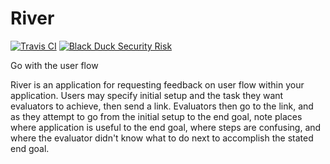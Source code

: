 # River

[![Travis CI](https://img.shields.io/travis/StarChart-Labs/river.svg?branch=master)](https://travis-ci.org/StarChart-Labs/river) [![Black Duck Security Risk](https://copilot.blackducksoftware.com/github/repos/StarChart-Labs/river/branches/master/badge-risk.svg)](https://copilot.blackducksoftware.com/github/repos/StarChart-Labs/river/branches/master)

Go with the user flow

River is an application for requesting feedback on user flow within your application. Users may specify initial setup and the task they want evaluators to achieve, then send a link. Evaluators then go to the link, and as they attempt to go from the initial setup to the end goal, note places where application is useful to the end goal, where steps are confusing, and where the evaluator didn't know what to do next to accomplish the stated end goal.

